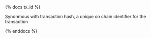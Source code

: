 {% docs tx_id %}

Synonmous with transaction hash, a unique on chain identifier for the transaction

{% enddocs %}
